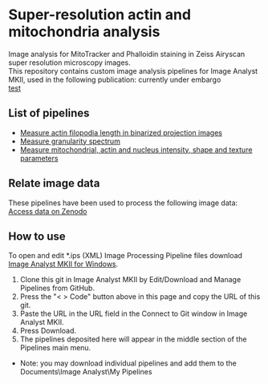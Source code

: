 # Super-resolution actin and mitochondria analysis
Image analysis for MitoTracker and Phalloidin staining in Zeiss Airyscan super resolution microscopy images.  
This repository contains custom image analysis pipelines  for Image Analyst MKII, used in the following publication: currently under embargo    
[test](test.md)

## List of pipelines
* [Measure actin filopodia length in binarized projection images](Measure%20actin%20filopodia%20length%20in%20binarized%20projection%20images.md)
* [Measure granularity spectrum](Measure%20granularity%20spectrum.md)
* [Measure mitochondrial, actin and nucleus intensity, shape and texture parameters](Measure%20mitochondrial,%20actin%20and%20nucleus%20intensity,%20shape%20and%20texture%20parameters.md)

## Relate image data
These pipelines have been used to process the following image data: [Access data on Zenodo](https://zenodo.org/record/8415197)

## How to use
To open and edit *.ips (XML) Image Processing Pipeline files download [Image Analyst MKII for Windows](https://www.imageanalyst.net/downloads/?item=recent/imageanalystMKII64.msi).
1. Clone this git in Image Analyst MKII by Edit/Download and Manage Pipelines from GitHub. 
2. Press the "< > Code" button above in this page and copy the URL of this git.
3. Paste the URL in the URL field in the Connect to Git window in Image Analyst MKII.
4. Press Download.
5. The pipelines deposited here will appear in the middle section of the Pipelines main menu.
* Note: you may download individual pipelines and add them to the Documents\Image Analyst\My Pipelines 

